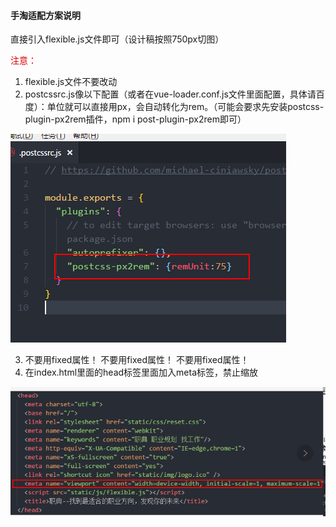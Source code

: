 #### 手淘适配方案说明

直接引入flexible.js文件即可<script></script>（设计稿按照750px切图）

<font color="#dd000">注意：</font>
1. flexible.js文件不要改动
2. postcssrc.js像以下配置（或者在vue-loader.conf.js文件里面配置，具体请百度）：单位就可以直接用px，会自动转化为rem。（可能会要求先安装postcss-plugin-px2rem插件，npm i post-plugin-px2rem即可）

![](../Image/flexble1.png)

3. 不要用fixed属性！ 不要用fixed属性！ 不要用fixed属性！
4. 在index.html里面的head标签里面加入meta标签，禁止缩放

![](../Image/flexble2.png)
